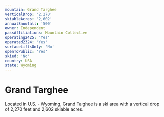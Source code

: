 ```yaml
---
mountain: Grand Targhee
verticalDrop: '2,270'
skiableAcres: '2,602'
annualSnowfall: '500'
owner: Independent
passAffiliations: Mountain Collective
operating2425: 'Yes'
operated2324: 'Yes'
surfaceLiftsOnly: 'No'
openToPublic: 'Yes'
skied: 'No'
country: USA
state: Wyoming
---
```


# Grand Targhee

Located in U.S. - Wyoming, Grand Targhee is a ski area with a vertical drop of 2,270 feet and 2,602 skiable acres.
